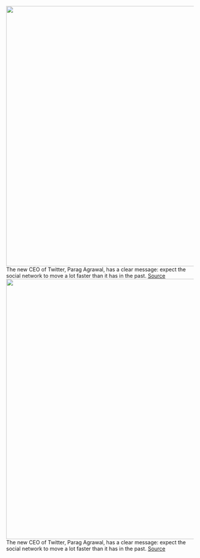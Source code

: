 <img src='https://cdn.vox-cdn.com/thumbor/I15VgEuUekQQKc1fUBFZVeZhFmw=/0x0:2040x1360/1200x800/filters:focal(857x517:1183x843)/cdn.vox-cdn.com/uploads/chorus_image/image/70242325/acastro_211129_4896_0001.0.jpg' width='700px' /><br/>
The new CEO of Twitter, Parag Agrawal, has a clear message: expect the social network to move a lot faster than it has in the past.
<a href='https://www.theverge.com/2021/12/7/22823093/twitter-new-ceo-parag-agrawal-move-faster-interview'> Source <a/><img src='https://cdn.vox-cdn.com/thumbor/I15VgEuUekQQKc1fUBFZVeZhFmw=/0x0:2040x1360/1200x800/filters:focal(857x517:1183x843)/cdn.vox-cdn.com/uploads/chorus_image/image/70242325/acastro_211129_4896_0001.0.jpg' width='700px' /><br/>
The new CEO of Twitter, Parag Agrawal, has a clear message: expect the social network to move a lot faster than it has in the past.
<a href='https://www.theverge.com/2021/12/7/22823093/twitter-new-ceo-parag-agrawal-move-faster-interview'> Source <a/>